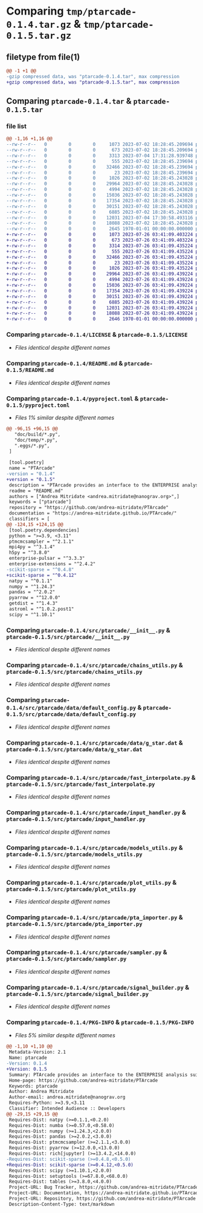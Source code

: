# Comparing `tmp/ptarcade-0.1.4.tar.gz` & `tmp/ptarcade-0.1.5.tar.gz`

## filetype from file(1)

```diff
@@ -1 +1 @@
-gzip compressed data, was "ptarcade-0.1.4.tar", max compression
+gzip compressed data, was "ptarcade-0.1.5.tar", max compression
```

## Comparing `ptarcade-0.1.4.tar` & `ptarcade-0.1.5.tar`

### file list

```diff
@@ -1,16 +1,16 @@
--rw-r--r--   0        0        0     1073 2023-07-02 18:28:45.209694 ptarcade-0.1.4/LICENSE
--rw-r--r--   0        0        0      673 2023-07-02 18:28:45.209694 ptarcade-0.1.4/README.md
--rw-r--r--   0        0        0     3313 2023-07-04 17:31:28.939748 ptarcade-0.1.4/pyproject.toml
--rw-r--r--   0        0        0      555 2023-07-02 18:28:45.239694 ptarcade-0.1.4/src/ptarcade/__init__.py
--rw-r--r--   0        0        0    32466 2023-07-02 18:28:45.239694 ptarcade-0.1.4/src/ptarcade/chains_utils.py
--rw-r--r--   0        0        0       23 2023-07-02 18:28:45.239694 ptarcade-0.1.4/src/ptarcade/data/__init__.py
--rw-r--r--   0        0        0     1026 2023-07-02 18:28:45.243028 ptarcade-0.1.4/src/ptarcade/data/default_config.py
--rw-r--r--   0        0        0    29964 2023-07-02 18:28:45.243028 ptarcade-0.1.4/src/ptarcade/data/g_star.dat
--rw-r--r--   0        0        0     4994 2023-07-02 18:28:45.243028 ptarcade-0.1.4/src/ptarcade/fast_interpolate.py
--rw-r--r--   0        0        0    15036 2023-07-02 18:28:45.243028 ptarcade-0.1.4/src/ptarcade/input_handler.py
--rw-r--r--   0        0        0    17354 2023-07-02 18:28:45.243028 ptarcade-0.1.4/src/ptarcade/models_utils.py
--rw-r--r--   0        0        0    30151 2023-07-02 18:28:45.243028 ptarcade-0.1.4/src/ptarcade/plot_utils.py
--rw-r--r--   0        0        0     6885 2023-07-02 18:28:45.243028 ptarcade-0.1.4/src/ptarcade/pta_importer.py
--rw-r--r--   0        0        0    12031 2023-07-04 17:30:58.493116 ptarcade-0.1.4/src/ptarcade/sampler.py
--rw-r--r--   0        0        0    18088 2023-07-02 18:28:45.243028 ptarcade-0.1.4/src/ptarcade/signal_builder.py
--rw-r--r--   0        0        0     2645 1970-01-01 00:00:00.000000 ptarcade-0.1.4/PKG-INFO
+-rw-r--r--   0        0        0     1073 2023-07-26 03:41:09.403224 ptarcade-0.1.5/LICENSE
+-rw-r--r--   0        0        0      673 2023-07-26 03:41:09.403224 ptarcade-0.1.5/README.md
+-rw-r--r--   0        0        0     3314 2023-07-26 03:41:09.435224 ptarcade-0.1.5/pyproject.toml
+-rw-r--r--   0        0        0      555 2023-07-26 03:41:09.435224 ptarcade-0.1.5/src/ptarcade/__init__.py
+-rw-r--r--   0        0        0    32466 2023-07-26 03:41:09.435224 ptarcade-0.1.5/src/ptarcade/chains_utils.py
+-rw-r--r--   0        0        0       23 2023-07-26 03:41:09.435224 ptarcade-0.1.5/src/ptarcade/data/__init__.py
+-rw-r--r--   0        0        0     1026 2023-07-26 03:41:09.435224 ptarcade-0.1.5/src/ptarcade/data/default_config.py
+-rw-r--r--   0        0        0    29964 2023-07-26 03:41:09.439224 ptarcade-0.1.5/src/ptarcade/data/g_star.dat
+-rw-r--r--   0        0        0     4994 2023-07-26 03:41:09.439224 ptarcade-0.1.5/src/ptarcade/fast_interpolate.py
+-rw-r--r--   0        0        0    15036 2023-07-26 03:41:09.439224 ptarcade-0.1.5/src/ptarcade/input_handler.py
+-rw-r--r--   0        0        0    17354 2023-07-26 03:41:09.439224 ptarcade-0.1.5/src/ptarcade/models_utils.py
+-rw-r--r--   0        0        0    30151 2023-07-26 03:41:09.439224 ptarcade-0.1.5/src/ptarcade/plot_utils.py
+-rw-r--r--   0        0        0     6885 2023-07-26 03:41:09.439224 ptarcade-0.1.5/src/ptarcade/pta_importer.py
+-rw-r--r--   0        0        0    12031 2023-07-26 03:41:09.439224 ptarcade-0.1.5/src/ptarcade/sampler.py
+-rw-r--r--   0        0        0    18088 2023-07-26 03:41:09.439224 ptarcade-0.1.5/src/ptarcade/signal_builder.py
+-rw-r--r--   0        0        0     2646 1970-01-01 00:00:00.000000 ptarcade-0.1.5/PKG-INFO
```

### Comparing `ptarcade-0.1.4/LICENSE` & `ptarcade-0.1.5/LICENSE`

 * *Files identical despite different names*

### Comparing `ptarcade-0.1.4/README.md` & `ptarcade-0.1.5/README.md`

 * *Files identical despite different names*

### Comparing `ptarcade-0.1.4/pyproject.toml` & `ptarcade-0.1.5/pyproject.toml`

 * *Files 1% similar despite different names*

```diff
@@ -96,15 +96,15 @@
   "doc/build/*.py",
   "doc/temp/*.py",
   ".eggs/*.py",
 ]
 
 [tool.poetry]
 name = "PTArcade"
-version = "0.1.4"
+version = "0.1.5"
 description = "PTArcade provides an interface to the ENTERPRISE analysis suite and allows for simple implementation of new-physics searches in PTA data."
 readme = "README.md"
 authors = ["Andrea Mitridate <andrea.mitridate@nanograv.org>",]
 keywords = ["ptarcade"]
 repository = "https://github.com/andrea-mitridate/PTArcade"
 documentation = "https://andrea-mitridate.github.io/PTArcade/"
 classifiers = [
@@ -124,15 +124,15 @@
 [tool.poetry.dependencies]
 python = ">=3.9, <3.11"
 ptmcmcsampler = "^2.1.1"
 mpi4py = "^3.1.4"
 h5py = "^3.8.0"
 enterprise-pulsar = "^3.3.3"
 enterprise-extensions = "^2.4.2"
-scikit-sparse = "^0.4.8"
+scikit-sparse = "^0.4.12"
 natpy = "^0.1.1"
 numpy = "^1.24.3"
 pandas = "^2.0.2"
 pyarrow = "^12.0.0"
 getdist = "^1.4.3"
 astroml = "^1.0.2.post1"
 scipy = "^1.10.1"
```

### Comparing `ptarcade-0.1.4/src/ptarcade/__init__.py` & `ptarcade-0.1.5/src/ptarcade/__init__.py`

 * *Files identical despite different names*

### Comparing `ptarcade-0.1.4/src/ptarcade/chains_utils.py` & `ptarcade-0.1.5/src/ptarcade/chains_utils.py`

 * *Files identical despite different names*

### Comparing `ptarcade-0.1.4/src/ptarcade/data/default_config.py` & `ptarcade-0.1.5/src/ptarcade/data/default_config.py`

 * *Files identical despite different names*

### Comparing `ptarcade-0.1.4/src/ptarcade/data/g_star.dat` & `ptarcade-0.1.5/src/ptarcade/data/g_star.dat`

 * *Files identical despite different names*

### Comparing `ptarcade-0.1.4/src/ptarcade/fast_interpolate.py` & `ptarcade-0.1.5/src/ptarcade/fast_interpolate.py`

 * *Files identical despite different names*

### Comparing `ptarcade-0.1.4/src/ptarcade/input_handler.py` & `ptarcade-0.1.5/src/ptarcade/input_handler.py`

 * *Files identical despite different names*

### Comparing `ptarcade-0.1.4/src/ptarcade/models_utils.py` & `ptarcade-0.1.5/src/ptarcade/models_utils.py`

 * *Files identical despite different names*

### Comparing `ptarcade-0.1.4/src/ptarcade/plot_utils.py` & `ptarcade-0.1.5/src/ptarcade/plot_utils.py`

 * *Files identical despite different names*

### Comparing `ptarcade-0.1.4/src/ptarcade/pta_importer.py` & `ptarcade-0.1.5/src/ptarcade/pta_importer.py`

 * *Files identical despite different names*

### Comparing `ptarcade-0.1.4/src/ptarcade/sampler.py` & `ptarcade-0.1.5/src/ptarcade/sampler.py`

 * *Files identical despite different names*

### Comparing `ptarcade-0.1.4/src/ptarcade/signal_builder.py` & `ptarcade-0.1.5/src/ptarcade/signal_builder.py`

 * *Files identical despite different names*

### Comparing `ptarcade-0.1.4/PKG-INFO` & `ptarcade-0.1.5/PKG-INFO`

 * *Files 5% similar despite different names*

```diff
@@ -1,10 +1,10 @@
 Metadata-Version: 2.1
 Name: ptarcade
-Version: 0.1.4
+Version: 0.1.5
 Summary: PTArcade provides an interface to the ENTERPRISE analysis suite and allows for simple implementation of new-physics searches in PTA data.
 Home-page: https://github.com/andrea-mitridate/PTArcade
 Keywords: ptarcade
 Author: Andrea Mitridate
 Author-email: andrea.mitridate@nanograv.org
 Requires-Python: >=3.9,<3.11
 Classifier: Intended Audience :: Developers
@@ -29,15 +29,15 @@
 Requires-Dist: natpy (>=0.1.1,<0.2.0)
 Requires-Dist: numba (>=0.57.0,<0.58.0)
 Requires-Dist: numpy (>=1.24.3,<2.0.0)
 Requires-Dist: pandas (>=2.0.2,<3.0.0)
 Requires-Dist: ptmcmcsampler (>=2.1.1,<3.0.0)
 Requires-Dist: pyarrow (>=12.0.0,<13.0.0)
 Requires-Dist: rich[jupyter] (>=13.4.2,<14.0.0)
-Requires-Dist: scikit-sparse (>=0.4.8,<0.5.0)
+Requires-Dist: scikit-sparse (>=0.4.12,<0.5.0)
 Requires-Dist: scipy (>=1.10.1,<2.0.0)
 Requires-Dist: setuptools (>=67.8.0,<68.0.0)
 Requires-Dist: tables (>=3.8.0,<4.0.0)
 Project-URL: Bug Tracker, https://github.com/andrea-mitridate/PTArcade/issues
 Project-URL: Documentation, https://andrea-mitridate.github.io/PTArcade/
 Project-URL: Repository, https://github.com/andrea-mitridate/PTArcade
 Description-Content-Type: text/markdown
```

